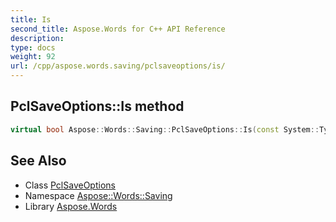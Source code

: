 ```yaml
---
title: Is
second_title: Aspose.Words for C++ API Reference
description: 
type: docs
weight: 92
url: /cpp/aspose.words.saving/pclsaveoptions/is/
---
```

## PclSaveOptions::Is method




```cpp
virtual bool Aspose::Words::Saving::PclSaveOptions::Is(const System::TypeInfo &target) const override
```

## See Also

* Class [PclSaveOptions](../)
* Namespace [Aspose::Words::Saving](../../)
* Library [Aspose.Words](../../../)
